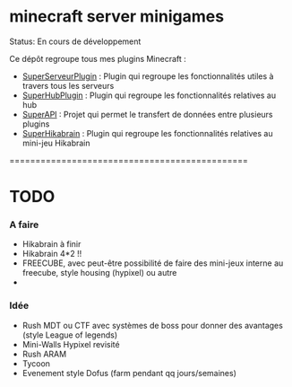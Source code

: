 # minecraft server minigames

Status: En cours de développement

Ce dépôt regroupe tous mes plugins Minecraft :

- [SuperServeurPlugin](https://github.com/samyeuh/superserveur) : Plugin qui regroupe les fonctionnalités utiles à travers tous les serveurs
- [SuperHubPlugin](https://github.com/samyeuh/superhub) : Plugin qui regroupe les fonctionnalités relatives au hub
- [SuperAPI](https://github.com/samyeuh/superapi) : Projet qui permet le transfert de données entre plusieurs plugins
- [SuperHikabrain](https://github.com/samyeuh/superhikabrain) : Plugin qui regroupe les fonctionnalités relatives au mini-jeu Hikabrain

==============================================

# TODO

### A faire
+ Hikabrain à finir
+ Hikabrain 4*2 !!
+ FREECUBE, avec peut-être possibilité de faire des mini-jeux interne au freecube, style housing (hypixel) ou autre
+ 

### Idée
+ Rush MDT ou CTF avec systèmes de boss pour donner des avantages (style League of legends)
+ Mini-Walls Hypixel revisité
+ Rush ARAM
+ Tycoon
+ Evenement style Dofus (farm pendant qq jours/semaines)

